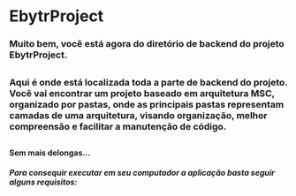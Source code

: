 # EbytrProject
###  Muito bem, você está agora do diretório de backend do projeto EbytrProject.

##

### Aqui é onde está localizada toda a parte de backend do projeto. Você vai encontrar um projeto baseado em arquitetura MSC, organizado por pastas, onde as principais pastas representam camadas de uma arquitetura, visando organização, melhor compreensão e facilitar a manutenção de código.

##

#### Sem mais delongas...
##### Para consequir executar em seu computador a aplicação basta seguir alguns requisitos:

##
